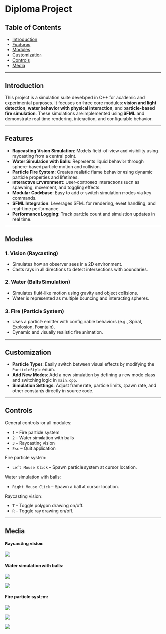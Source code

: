 # Diploma Project

## Table of Contents
- [Introduction](#introduction)  
- [Features](#features)  
- [Modules](#modules)  
- [Customization](#customization)  
- [Controls](#controls)    
- [Media](#media)

---

## Introduction

This project is a simulation suite developed in C++ for academic and experimental purposes. It focuses on three core modules: **vision and light detection**, **water behavior with physical interaction**, and **particle-based fire simulation**. These simulations are implemented using **SFML** and demonstrate real-time rendering, interaction, and configurable behavior.

---

## Features

- **Raycasting Vision Simulation**: Models field-of-view and visibility using raycasting from a central point.
- **Water Simulation with Balls**: Represents liquid behavior through sphere-based particle motion and collision.
- **Particle Fire System**: Creates realistic flame behavior using dynamic particle properties and lifetimes.
- **Interactive Environment**: User-controlled interactions such as spawning, movement, and toggling effects.
- **Modular Codebase**: Easy to add or switch simulation modes via key commands.
- **SFML Integration**: Leverages SFML for rendering, event handling, and real-time performance.
- **Performance Logging**: Track particle count and simulation updates in real time.

---

## Modules

### 1. Vision (Raycasting)
- Simulates how an observer sees in a 2D environment.
- Casts rays in all directions to detect intersections with boundaries.

### 2. Water (Balls Simulation)
- Simulates fluid-like motion using gravity and object collisions.
- Water is represented as multiple bouncing and interacting spheres.

### 3. Fire (Particle System)
- Uses a particle emitter with configurable behaviors (e.g., Spiral, Explosion, Fountain).
- Dynamic and visually realistic fire animation.

---

## Customization

- **Particle Types**: Easily switch between visual effects by modifying the `ParticleStyle` enum.
- **Add New Modes**: Add a new simulation by defining a new mode class and switching logic in `main.cpp`.
- **Simulation Settings**: Adjust frame rate, particle limits, spawn rate, and other constants directly in source code.

---

## Controls

General controls for all modules:

- `1` – Fire particle system  
- `2` – Water simulation with balls  
- `3` – Raycasting vision  
- `Esc` – Quit application  

Fire particle system:

- `Left Mouse Click` – Spawn particle system at cursor location.

Water simulation with balls:

- `Right Mouse Click` – Spawn a ball at cursor location.

Raycasting vision:

- `T` – Toggle polygon drawing on/off.
- `R` – Toggle ray drawing on/off.


---

## Media

#### Raycasting vision:

![](media/gif1.gif)

#### Water simulation with balls:
![](media/gif2.gif)

![](media/gif3.gif)

#### Fire particle system:

![](media/gif4.gif)

![](media/gif5.gif)

![](media/gif6.gif)


